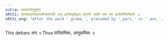 ```yaml
---
sutra: ग्रामात्पर्यनुपूर्वात्
vRtti: ग्रामशब्दान्तादव्ययीभावात्परि अनु इत्येवंपूर्वाट्ठञ् प्रत्ययो भवति तत्र भव इत्येतस्मिन्विषये ॥
vRtti_eng: "After the word '_grama_', preceded by '_pari_' or '_anu_', (the whole being an _Avyayibhava_), there is the affix ठञ् in the sense of 'who stays there'."
---
```

This debars अण् ॥ Thus पारिग्रामिकः, आनुग्रामिकः ॥

